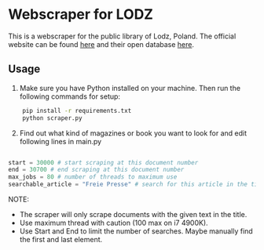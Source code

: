 # Webscraper for LODZ

This is a webscraper for the public library of Lodz, Poland.
The official website can be found [here](http://www.biblioteka.lodz.pl/) and their open database [here](http://bc.wimbp.lodz.pl/dlibra).

## Usage

1. Make sure you have Python installed on your machine. Then run the following commands for setup: 
```bash
    pip install -r requirements.txt
    python scraper.py
```

2. Find out what kind of magazines or book you want to look for and edit following lines in main.py

```python

start = 30000 # start scraping at this document number
end = 30700 # end scraping at this document number
max_jobs = 80 # number of threads to maximum use
searchable_article = "Freie Presse" # search for this article in the title

```

NOTE: 
- The scraper will only scrape documents with the given text in the title. 
- Use maximum thread with caution (100 max on i7 4900K).
- Use Start and End to limit the number of searches. Maybe manually find the first and last element.



